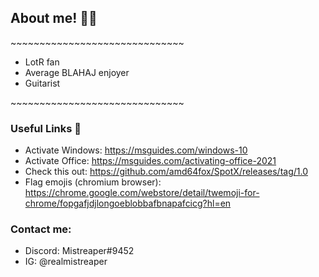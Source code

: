 
## About me! 🏳️‍⚧️
\~~~~~~~~~~~~~~~~~~~~~~~~~~~~~~
- LotR fan
- Average BLAHAJ enjoyer
- Guitarist

\~~~~~~~~~~~~~~~~~~~~~~~~~~~~~~


### Useful Links 🚀
- Activate Windows: https://msguides.com/windows-10
- Activate Office: https://msguides.com/activating-office-2021
- Check this out: https://github.com/amd64fox/SpotX/releases/tag/1.0 
- Flag emojis (chromium browser): https://chrome.google.com/webstore/detail/twemoji-for-chrome/fopgafjdjlongoeblobbafbnapafcicg?hl=en 



### Contact me:
- Discord: Mistreaper#9452
- IG: @realmistreaper

<!---
Mistreaper/Mistreaper is a ✨ special ✨ repository because its `README.md` (this file) appears on your GitHub profile.
You can click the Preview link to take a look at your changes.
--->

